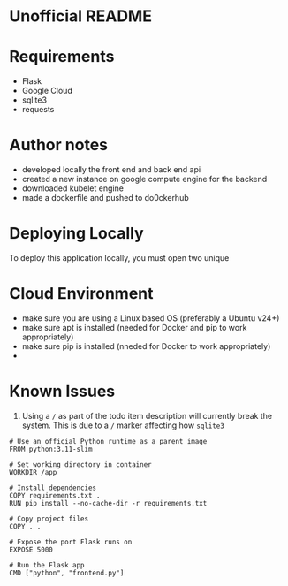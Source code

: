 # Unofficial README

# Requirements
- Flask
- Google Cloud
- sqlite3
- requests


# Author notes
- developed locally the front end and back end api
- created a new instance on google compute engine for the backend
- downloaded kubelet engine
- made a dockerfile and pushed to do0ckerhub


# Deploying Locally

To deploy this application locally, you must open two unique 


# Cloud Environment

- make sure you are using a Linux based OS (preferably a Ubuntu v24+)
- make sure apt is installed (needed for Docker and pip to work appropriately)
- make sure pip is installed (nneded for Docker to work appropriately)
- 

# Known Issues

1) Using a `/` as part of the todo item description will currently break the system. This is due to a `/` marker affecting how `sqlite3` 


```
# Use an official Python runtime as a parent image
FROM python:3.11-slim

# Set working directory in container
WORKDIR /app

# Install dependencies
COPY requirements.txt .
RUN pip install --no-cache-dir -r requirements.txt

# Copy project files
COPY . .

# Expose the port Flask runs on
EXPOSE 5000

# Run the Flask app
CMD ["python", "frontend.py"]
```
